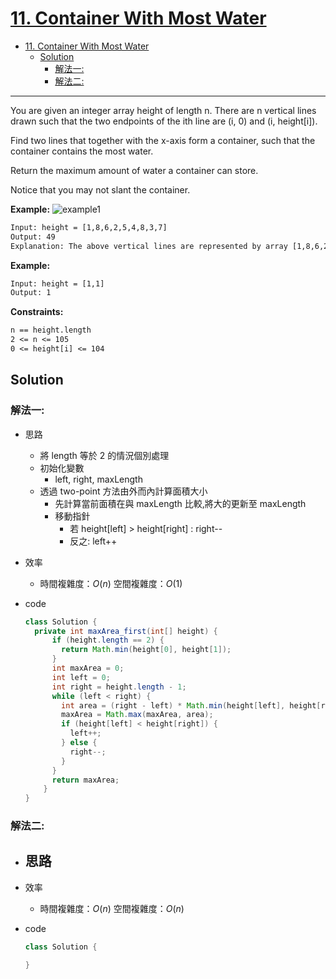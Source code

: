 # [11. Container With Most Water](https://leetcode.com/problems/container-with-most-water/)

- [11. Container With Most Water](#11-container-with-most-water)
  - [Solution](#solution)
    - [解法一:](#解法一)
    - [解法二:](#解法二)

---

You are given an integer array height of length n. There are n vertical lines drawn such that the two endpoints of the ith line are (i, 0) and (i, height[i]).

Find two lines that together with the x-axis form a container, such that the container contains the most water.

Return the maximum amount of water a container can store.

Notice that you may not slant the container.

**Example:**
![example1](https://s3-lc-upload.s3.amazonaws.com/uploads/2018/07/17/question_11.jpg)

```txt
Input: height = [1,8,6,2,5,4,8,3,7]
Output: 49
Explanation: The above vertical lines are represented by array [1,8,6,2,5,4,8,3,7]. In this case, the max area of water (blue section) the container can contain is 49.
```

**Example:**

```txt
Input: height = [1,1]
Output: 1
```

**Constraints:**

```txt
n == height.length
2 <= n <= 105
0 <= height[i] <= 104
```

## Solution

### 解法一:

- 思路
  - 將 length 等於 2 的情況個別處理
  - 初始化變數
    - left, right, maxLength
  - 透過 two-point 方法由外而內計算面積大小
    - 先計算當前面積在與 maxLength 比較,將大的更新至 maxLength
    - 移動指針
      - 若 height[left] > height[right] : right--
      - 反之: left++
- 效率
  - 時間複雜度：$O(n)$
    空間複雜度：$O(1)$
- code

  ```java
  class Solution {
    private int maxArea_first(int[] height) {
        if (height.length == 2) {
          return Math.min(height[0], height[1]);
        }
        int maxArea = 0;
        int left = 0;
        int right = height.length - 1;
        while (left < right) {
          int area = (right - left) * Math.min(height[left], height[right]);
          maxArea = Math.max(maxArea, area);
          if (height[left] < height[right]) {
            left++;
          } else {
            right--;
          }
        }
        return maxArea;
      }
  }
  ```

### 解法二:

- ## 思路
- 效率
  - 時間複雜度：$O(n)$
    空間複雜度：$O(n)$
- code

  ```java
  class Solution {

  }
  ```
